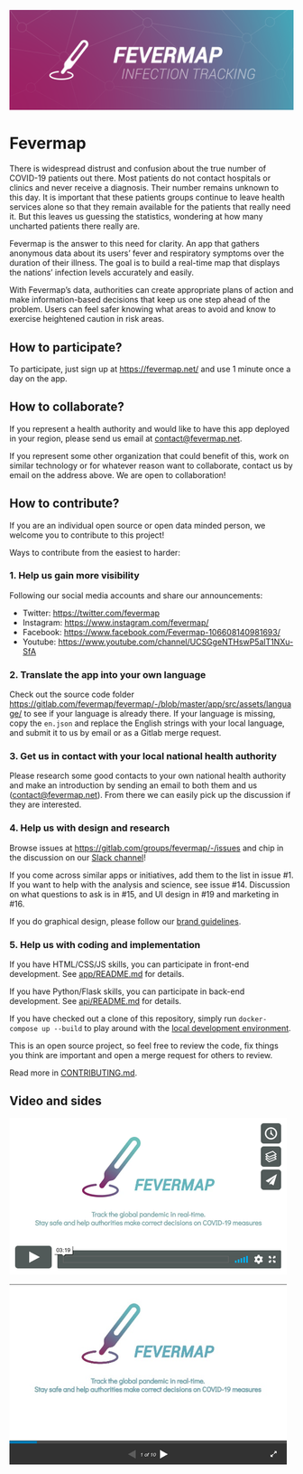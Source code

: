 ![Fevermap.net](hero.png)

# Fevermap

There is widespread distrust and confusion about the true number of COVID-19 patients out there. Most patients do not contact hospitals or clinics and never receive a diagnosis. Their number remains unknown to this day. It is important that these patients groups continue to leave health services alone so that they remain available for the patients that really need it. But this leaves us guessing the statistics, wondering at how many uncharted patients there really are.

Fevermap is the answer to this need for clarity. An app that gathers anonymous data about its users’ fever and respiratory symptoms over the duration of their illness. The goal is to build a real-time map that displays the nations’ infection levels accurately and easily.

With Fevermap’s data, authorities can create appropriate plans of action and make information-based decisions that keep us one step ahead of the problem. Users can feel safer knowing what areas to avoid and know to exercise heightened caution in risk areas.

## How to participate?

To participate, just sign up at  https://fevermap.net/ and use 1 minute once a day on the app.

## How to collaborate?

If you represent a health authority and would like to have this app deployed in your region, please send us email at [contact@fevermap.net](mailto:contact@fevermap.net).

If you represent some other organization that could benefit of this, work on similar technology or for whatever reason want to collaborate, contact us by email on the address above. We are open to collaboration!

## How to contribute?

If you are an individual open source or open data minded person, we welcome you to contribute to this project!

Ways to contribute from the easiest to harder:

### 1. Help us gain more visibility

Following our social media accounts and share our announcements:

* Twitter: https://twitter.com/fevermap
* Instagram: https://www.instagram.com/fevermap/
* Facebook: https://www.facebook.com/Fevermap-106608140981693/
* Youtube: https://www.youtube.com/channel/UCSGgeNTHswP5alT1NXu-SfA

### 2. Translate the app into your own language

Check out the source code folder https://gitlab.com/fevermap/fevermap/-/blob/master/app/src/assets/language/ to see if your language is already there. If your language is missing, copy the `en.json` and replace the English strings with your local language, and submit it to us by email or as a Gitlab merge request.

### 3. Get us in contact with your local national health authority

Please research some good contacts to your own national health authority and make an introduction by sending an email to both them and us (contact@fevermap.net). From there we can easily pick up the discussion if they are interested.

### 4. Help us with design and research

Browse issues at https://gitlab.com/groups/fevermap/-/issues and chip in the discussion on our [Slack channel](https://join.slack.com/t/hackthecrisisfinland/shared_invite/zt-cv34hdk4-hI9chEn0cUF~MAQBFqCvhg)!

If you come across similar apps or initiatives, add them to the list in issue #1. If you want to help with the analysis and science, see issue #14. Discussion on what questions to ask is in #15, and UI design in #19 and marketing in #16.

If you do graphical design, please follow our [brand guidelines](BRAND.md).

### 5. Help us with coding and implementation

If you have HTML/CSS/JS skills, you can participate in front-end development. See [app/README.md](app/README.md) for details.

If you have Python/Flask skills, you can participate in back-end development. See [api/README.md](api/README.md) for details.

If you have checked out a clone of this repository, simply run `docker-compose up --build` to play around with the [local development environment](https://www.youtube.com/watch?v=hsXWF-hpBJM).

This is an open source project, so feel free to review the code, fix things you think are important and open a merge request for others to review.

Read more in [CONTRIBUTING.md](CONTRIBUTING.md).

## Video and sides

[![Fevermap video](images/vimeo.png)](https://vimeo.com/399851161)

[![Fevermap presentation](images/slideshare.png)](https://www.slideshare.net/ottokekalainen/fevermap-track-covid19-pandemic-in-realtime)

<!--- NOTE: iframe embeds don't work in Markdown (at least on on Gitlab), so use screenshots instead to mimick embeds and attract users to click on it -->
